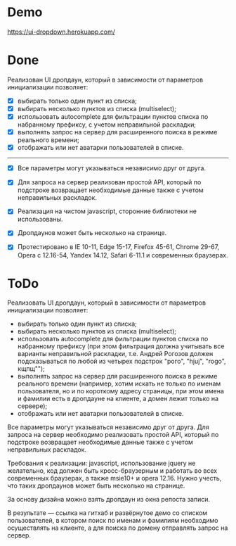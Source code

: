# Demo
https://ui-dropdown.herokuapp.com/

# Done
Реализован UI дропдаун, который в зависимости от параметров инициализации позволяет:
- [x] выбирать только один пункт из списка;
- [x] выбирать несколько пунктов из списка (multiselect);
- [x] использовать autocomplete для фильтрации пунктов списка по набранному префиксу, с учетом неправильной раскладки;
- [x] выполнять запрос на сервер для расширенного поиска в режиме реального времени;
- [x] отображать или нет аватарки пользователей в списке. 
* * *
- [x] Все параметры могут указываться независимо друг от друга.
- [x] Для запроса на сервер реализован простой API, который по подстроке возвращает необходимые данные также с учетом неправильных раскладок.
- [x] Реализация на чистом javascript, сторонние библиотеки не использованы.
- [x] Дропдаунов может быть несколько на странице.
- [x] Протестировано в IE 10-11, Edge 15-17, Firefox 45-61, Chrome 29-67, Opera с 12.16-54, Yandex 14.12, Safari 6-11.1 и современных браузерах.


# ToDo

Реализовать UI дропдаун, который в зависимости от параметров инициализации позволяет:
- выбирать только один пункт из списка;
- выбирать несколько пунктов из списка (multiselect);
- использовать autocomplete для фильтрации пунктов списка по набранному префиксу (при этом фильтрация должна учитывать все варианты неправильной раскладки, т.е. Андрей Рогозов должен подсказываться по любой из четырех подстрок "рого", "hjuj", "rogo", кщпщ"");
- выполнять запрос на сервер для расширенного поиска в режиме реального времени (например, хотим искать не только по именам пользователя, но и по короткому адресу страницы, при этом имена и фамилии есть в дропдауне на клиенте, а домен лежит только на сервере);
- отображать или нет аватарки пользователей в списке.

Все параметры могут указываться независимо друг от друга.
Для запроса на сервер необходимо реализовать простой API, который по подстроке возвращает необходимые данные также с учетом неправильных раскладок.

Требования к реализации: javascript, использование jquery не желательно, код должен быть кросс-браузерным и работать во всех современных браузерах, а также msie10+ и opera 12.16.
Нужно учесть, что таких дропдаунов может быть несколько на странице.

За основу дизайна можно взять дропдаун из окна репоста записи.

В результате — ссылка на гитхаб и развёрнутое демо со списком пользователей, в котором поиск по именам и фамилиям необходимо осуществлять на клиенте, а для поиска по домену отправлять запрос на сервер.
